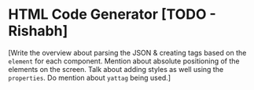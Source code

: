 # HTML Code Generator [TODO - Rishabh]

[Write the overview about parsing the JSON & creating tags based on the `element` for each component. Mention about absolute positioning of the elements on the screen. Talk about adding styles as well using the `properties`. Do mention about `yattag` being used.]